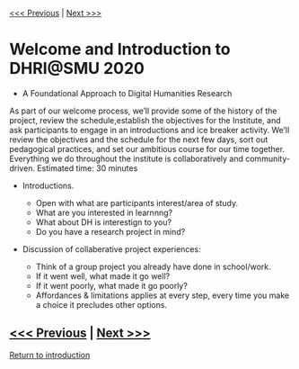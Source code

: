 
[<<< Previous](logistics.md) | [Next >>>](DHRI.md) 

# Welcome and Introduction to DHRI@SMU 2020
* A Foundational Approach to Digital Humanities Research

As part of our welcome process, we’ll provide some of the history of the project, review the schedule,establish the objectives for the Institute, and ask participants to engage in an introductions and ice breaker activity. We’ll review the objectives and the schedule for the next few days, sort out pedagogical practices, and set our ambitious course for our time together. Everything we do throughout the institute is collaboratively and community-driven. 
Estimated time: 30 minutes

* Introductions. 
    * Open with what are participants interest/area of study.  
    * What are you interested in learnnng? 
    * What about DH is interestign to you? 
    * Do you have a research project in mind? 

*  Discussion of collaberative project experiences:  
    * Think of a group project you already have done in school/work. 
    * If it went well, what made it go well? 
    * If it went poorly, what made it go poorly? 
    * Affordances & limitations applies at every step, every time you make a choice it precludes other options.  


[<<< Previous](logistics.md) | [Next >>>](DHRI.md)   
----
[Return to introduction](https://github.com/SouthernMethodistUniversity/intro)


